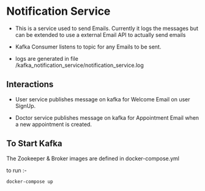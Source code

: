 # Notification Service

- This is a service used to send Emails. Currently it logs the messages but can be extended to use a external Email API to actually send emails
- Kafka Consumer listens to topic for any Emails to be sent.

- logs are generated in file /kafka_notification_service/notification_service.log


## Interactions

- User service publishes message on kafka for Welcome Email on user SignUp.

- Doctor service publishes message on kafka for Appointment Email when a new appointment is created.


## To Start Kafka

The Zookeeper & Broker images are defined in docker-compose.yml

to run :- 

```bash
docker-compose up
```